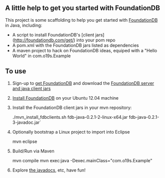 ## A little help to get you started with FoundationDB

This project is some scaffolding to help you get started with [FoundationDB](http://foundationdb.com/) in Java, including:

* A script to install FoundationDB's [client jars] (http://foundationdb.com/get/) into your pom repo
* A pom.xml with the FoundationDB jars listed as dependencies
* A maven project to hack on FoundationDB ideas, equiped with a "Hello World" in com.o19s.Example

## To use

1. Sign-up to [get FoundationDB](http://foundationdb.com/get/) and download the [FoundationDB server and java client jars](http://community.foundationdb.com/downloads/)
2. [Install FoundationDB](http://foundationdb.com/documentation/beta1/getting-started-linux.html) on your Ubuntu 12.04 machine
3. Install the FoundationDB client jars in your mvn repository:

    ./mvn_install_fdbclients.sh fdb-java-0.2.1-2-linux-x64.jar fdb-java-0.2.1-3-javadoc.jar`

4. Optionally bootstrap a Linux project to import into Eclipse

    mvn eclipse

5. Build/Run via Maven

    mvn compile
    mvn exec:java -Dexec.mainClass="com.o19s.Example"

6. Explore [the javadocs](http://foundationdb.com/documentation/beta1/javadoc/index.html), etc, have fun!
